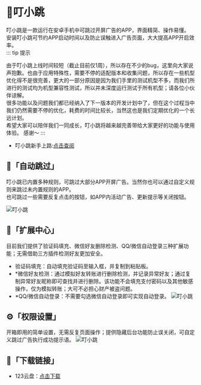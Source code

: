 # 🔔叮小跳
叮小跳是一款运行在安卓手机中可跳过开屏广告的APP，界面精简、操作易懂。
安装叮小跳可节约APP启动时间以及防止误触进入广告页面，大大提高APP开启效率。<br/>
::: tip 提示

由于叮小跳上线时间较短（截止目前仅1周），所以存在不少的bug，这里向大家说声抱歉。也由于应用特殊性，需要不停的适配版本和收集问题，所以存在一些机型优化得不是很完善，更大的一部分原因是因为我们手里的测试机型不多，而我们所进行的测试均为机型兼容性测试，所以并未深度运行测试于所有机型；请各位小伙伴谅解。<br/>
很多功能以及问题我们都已经纳入了下一版本的开发计划中了，但在这个过程当中我们仍然需要不停的优化，耗费的时间比较长，当然这也是我们定期优化的一个长远计划。<br/>
希望大家可以陪伴我们一同成长，叮小跳将越来越完善带给大家更好的功能与使用体验。
感谢～
:::

* 叮小跳新手上路:[点击查阅](xinshou.md)

## 🚀「自动跳过」
叮小跳已内置多种规则，可跳过大部分APP开屏广告。当然你也可以通过自定义规则来跳过未内置规则的APP。<br/>也可跳过一些需要反复点击的按钮，如APP内活动广告、更新提示等关闭按钮。

![叮小跳](https://b.dinglegedong.com/img/1.png)

## 📱「扩展中心」
目前我们提供了验证码填充、微信好友删除检测、QQ/微信自动登录三种扩展功能；无需借助三方插件检测好友更加安全。
* 验证码填充：自动填充验证码至输入框，并复制到粘贴板。
* *微信好友检测：通过模拟好友转账进行删除检测，并记录异常好友；通过复制异常好友昵称即可查找并进行删除。该功能不会填充支付密码以及其他敏感操作，仅为模拟转账；大可不必担心财产被盗问题。
* *QQ/微信自动登录：不需要勾选微信自动登录即可实现自动登录。
![叮小跳](https://b.dinglegedong.com/img/2.png)

## ⚙️「权限设置」
开箱即用的简单设置，无需反复页面操作；提供隐藏后台功能防止误关闭，可自定义跳过广告执行成功提示语。
![叮小跳](https://b.dinglegedong.com/img/3.png)


## 🔗「下载链接」
* 123云盘：[点击下载](https://www.123pan.com/s/bud7Vv-pUBd3)
